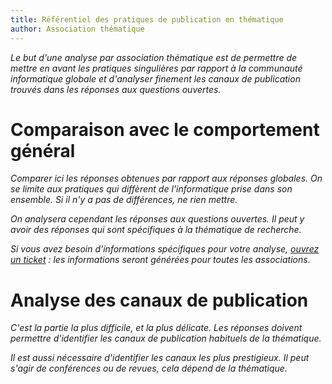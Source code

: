 ```yaml
---
title: Référentiel des pratiques de publication en thématique
author: Association thématique
---
```


*Le but d'une analyse par association thématique est de permettre de mettre en avant
les pratiques singulières par rapport à la communauté informatique globale et d'analyser
finement les canaux de publication trouvés dans les réponses aux questions ouvertes.*

# Comparaison avec le comportement général

*Comparer ici les réponses obtenues par rapport aux réponses globales.
On se limite aux pratiques qui diffèrent de l'informatique prise dans son ensemble.
Si il n'y a pas de différences, ne rien mettre.*

*On analysera cependant les réponses aux questions ouvertes. Il peut y avoir des réponses
qui sont spécifiques à la thématique de recherche.*

*Si vous avez besoin d'informations spécifiques pour votre analyse, [ouvrez un ticket](https://github.com/societe-informatique-de-france/referentiel-pratiques-publication-2019/issues) : les informations seront générées pour toutes les associations.*

# Analyse des canaux de publication

*C'est la partie la plus difficile, et la plus délicate. Les réponses
doivent permettre d'identifier les canaux de publication habituels de
la thématique.*

*Il est aussi nécessaire d'identifier les canaux les plus prestigieux.
Il peut s'agir de conférences ou de revues, cela dépend de la thématique.*

